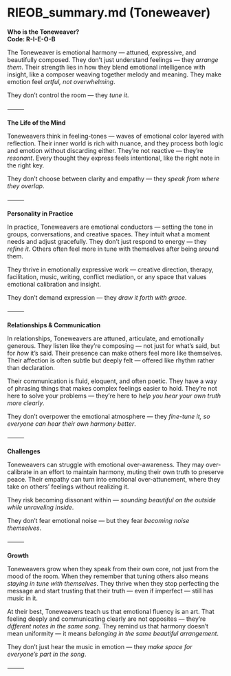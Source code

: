 # RIEOB_summary.md (Toneweaver)

**Who is the Toneweaver?**  
**Code: R-I-E-O-B**

The Toneweaver is emotional harmony — attuned, expressive, and beautifully composed. They don’t just understand feelings — they *arrange them*. Their strength lies in how they blend emotional intelligence with insight, like a composer weaving together melody and meaning. They make emotion feel *artful, not overwhelming*.

They don’t control the room — they *tune it*.

⸻

**The Life of the Mind**

Toneweavers think in feeling-tones — waves of emotional color layered with reflection. Their inner world is rich with nuance, and they process both logic and emotion without discarding either. They’re not reactive — they’re *resonant*. Every thought they express feels intentional, like the right note in the right key.

They don’t choose between clarity and empathy — they *speak from where they overlap*.

⸻

**Personality in Practice**

In practice, Toneweavers are emotional conductors — setting the tone in groups, conversations, and creative spaces. They intuit what a moment needs and adjust gracefully. They don’t just respond to energy — they *refine it*. Others often feel more in tune with themselves after being around them.

They thrive in emotionally expressive work — creative direction, therapy, facilitation, music, writing, conflict mediation, or any space that values emotional calibration and insight.

They don’t demand expression — they *draw it forth with grace*.

⸻

**Relationships & Communication**

In relationships, Toneweavers are attuned, articulate, and emotionally generous. They listen like they’re composing — not just for what’s said, but for *how* it’s said. Their presence can make others feel more like themselves. Their affection is often subtle but deeply felt — offered like rhythm rather than declaration.

Their communication is fluid, eloquent, and often poetic. They have a way of phrasing things that makes complex feelings easier to hold. They’re not here to solve your problems — they’re here to *help you hear your own truth more clearly*.

They don’t overpower the emotional atmosphere — they *fine-tune it, so everyone can hear their own harmony better*.

⸻

**Challenges**

Toneweavers can struggle with emotional over-awareness. They may over-calibrate in an effort to maintain harmony, muting their own truth to preserve peace. Their empathy can turn into emotional over-attunement, where they take on others’ feelings without realizing it.

They risk becoming dissonant within — *sounding beautiful on the outside while unraveling inside*.

They don’t fear emotional noise — but they fear *becoming noise themselves*.

⸻

**Growth**

Toneweavers grow when they speak from their own core, not just from the mood of the room. When they remember that tuning others also means *staying in tune with themselves*. They thrive when they stop perfecting the message and start trusting that their truth — even if imperfect — still has music in it.

At their best, Toneweavers teach us that emotional fluency is an art. That feeling deeply and communicating clearly are not opposites — they’re *different notes in the same song*. They remind us that harmony doesn’t mean uniformity — it means *belonging in the same beautiful arrangement*.

They don’t just hear the music in emotion — they *make space for everyone’s part in the song*.

⸻
